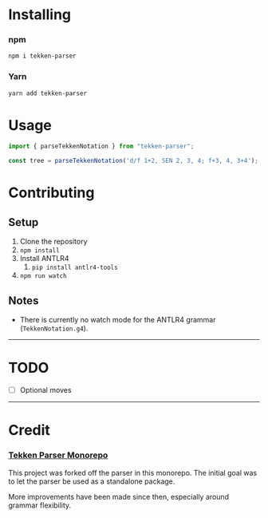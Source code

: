 # Installing

### npm
```bash
npm i tekken-parser
```

### Yarn
```bash
yarn add tekken-parser
```

# Usage

```ts
import { parseTekkenNotation } from "tekken-parser";

const tree = parseTekkenNotation('d/f 1+2, SEN 2, 3, 4; f+3, 4, 3+4');
```


# Contributing

## Setup
1. Clone the repository
2. `npm install`
3. Install ANTLR4
   1. `pip install antlr4-tools`
4. `npm run watch`

## Notes
- There is currently no watch mode for the ANTLR4 grammar (`TekkenNotation.g4`).

---
# TODO
- [ ] Optional moves


---
# Credit

### [Tekken Parser Monorepo](https://github.com/rherwig/tekken-parser)
This project was forked off the parser in this monorepo.
The initial goal was to let the parser be used as a standalone package.

More improvements have been made since then, especially around grammar flexibility.
